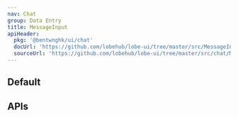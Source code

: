 ```yaml
---
nav: Chat
group: Data Entry
title: MessageInput
apiHeader:
  pkg: '@bentwnghk/ui/chat'
  docUrl: 'https://github.com/lobehub/lobe-ui/tree/master/src/MessageInput/ChatItem/index.md'
  sourceUrl: 'https://github.com/lobehub/lobe-ui/tree/master/src/chat/MessageInput/index.tsx'
---
```


## Default

<code src="./demos/index.tsx" ></code>

## APIs

<API></API>
